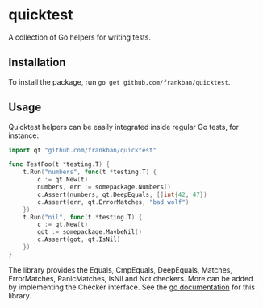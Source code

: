 # quicktest

A collection of Go helpers for writing tests.

## Installation

To install the package, run `go get github.com/frankban/quicktest`.

## Usage

Quicktest helpers can be easily integrated inside regular Go tests, for
instance:
```go
import qt "github.com/frankban/quicktest"

func TestFoo(t *testing.T) {
    t.Run("numbers", func(t *testing.T) {
        c := qt.New(t)
        numbers, err := somepackage.Numbers()
        c.Assert(numbers, qt.DeepEquals, []int{42, 47})
        c.Assert(err, qt.ErrorMatches, "bad wolf")
    })
    t.Run("nil", func(t *testing.T) {
        c := qt.New(t)
        got := somepackage.MaybeNil()
        c.Assert(got, qt.IsNil)
    })
}
```
The library provides the Equals, CmpEquals, DeepEquals, Matches, ErrorMatches,
PanicMatches, IsNil and Not checkers. More can be added by implementing the
Checker interface. See the
[go documentation](https://godoc.org/github.com/frankban/quicktest) for this
library.
